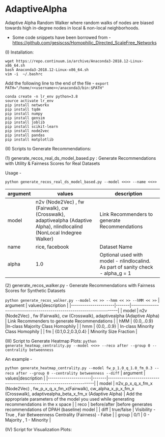 # AdaptiveAlpha
Adaptive Alpha Random Walker where random walks of nodes are biased towards high in-degree nodes in local &amp; non-local neighborhoods.
 - Some code snippets have been borrowed from - https://github.com/gesiscss/Homophilic_Directed_ScaleFree_Networks

(I) Installation: 
```
wget https://repo.continuum.io/archive/Anaconda3-2018.12-Linux-x86_64.sh
bash Anaconda3-2018.12-Linux-x86_64.sh
vim -i  ~/.bashrc
```
Add the following line to the end of the file - ```export PATH="/home/<<username>>/anaconda3/bin:$PATH"```

```
conda create -n lr_env python=3.8
source activate lr_env
pip install networkx
pip install tqdm
pip install numpy
pip install gensim
pip install joblib
pip install scikit-learn
pip install node2vec
pip install pandas
pip install matplotlib

```


(II) Scripts to Generate Recommendations:

(1) generate_recos_real_ds_model_based.py : Generate Recommendations with Utility & Fairness Scores for Real Datasets

Usage - 

```python generate_recos_real_ds_model_based.py --model <<>> --name <<>>```

| argument      | values|description                                                                  |
|----------------------|-------|-----------------------------------------------------------------------|
| model | n2v (Node2Vec) , fw (Fairwalk), cw (Crosswalk), adaptivealpha (Adaptive Alpha), nlindlocalind (NonLocal Indegree Walker) | Link Recommenders to generate Recommendations  |
| name | rice, facebook | Dataset Name |
| alpha | 1.0 | Optional used with model - nlindlocalind. As part of sanity check - alpha_g = 1 |


(2) generate_recos_walker.py - Generate Recommendations with Fairness Scores for Synthetic Datasets

```python generate_recos_walker.py --model << >> --hmm << >> --hMM << >>```
| argument      | values|description                                                                  |
|----------------------|-------|-----------------------------------------------------------------------|
| model | n2v (Node2Vec) , fw (Fairwalk), cw (Crosswalk), adaptivealpha (Adaptive Alpha) | Link Recommenders to generate Recommendations  |
| hMM | {0.0,..0.9} |In-class Majority Class Homophily |
| hmm | {0.0,..0.9} | In-class Minority Class Homophily        |
| fm | {0.1,0.2,0.3,0.4} | Minority Size Fraction      |

(III) Script to Generate Heatmap Plots:
```python generate_heatmap_centrality.py --model <<>> --reco after --group 0 --centrality betweenness ```

An example  - 

``` python generate_heatmap_centrality.py --model fw_p_1.0_q_1.0_fm_0.3 --reco after --group 0 --centrality betweenness --diff ```
| argument      | values|description                                                                  |
|----------------------|-------|-----------------------------------------------------------------------|
| model | n2v_p_x_q_x_fm_x (Node2Vec) , fw_p_x_q_x_fm_x(Fairwalk), cw_alpha_x_p_x_fm_x (Crosswalk), adaptivealpha_beta_x_fm_x (Adaptive Alpha) | Add the appropriate parameters of the model you used while generating recommendations in the x space |
| reco | before/after |before generates recommendations of DPAH (baseline) model |
| diff | true/false | Visibility - True , Fair Betweenness Centrality (Fairness) - False  |
| group | 0/1 | 0 - Majority , 1 - Minority |

(IV)  Script for Visualization Plots:
